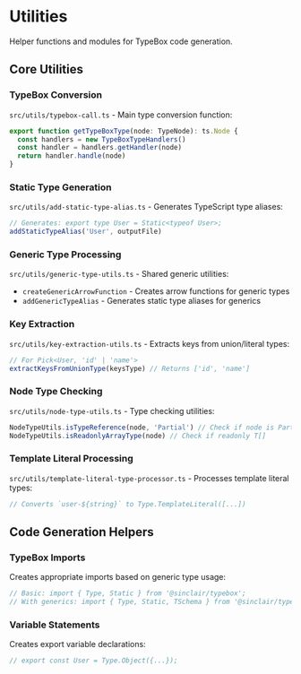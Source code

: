# Utilities

Helper functions and modules for TypeBox code generation.

## Core Utilities

### TypeBox Conversion

`src/utils/typebox-call.ts` - Main type conversion function:

```typescript
export function getTypeBoxType(node: TypeNode): ts.Node {
  const handlers = new TypeBoxTypeHandlers()
  const handler = handlers.getHandler(node)
  return handler.handle(node)
}
```

### Static Type Generation

`src/utils/add-static-type-alias.ts` - Generates TypeScript type aliases:

```typescript
// Generates: export type User = Static<typeof User>;
addStaticTypeAlias('User', outputFile)
```

### Generic Type Processing

`src/utils/generic-type-utils.ts` - Shared generic utilities:

- `createGenericArrowFunction` - Creates arrow functions for generic types
- `addGenericTypeAlias` - Generates static type aliases for generics

### Key Extraction

`src/utils/key-extraction-utils.ts` - Extracts keys from union/literal types:

```typescript
// For Pick<User, 'id' | 'name'>
extractKeysFromUnionType(keysType) // Returns ['id', 'name']
```

### Node Type Checking

`src/utils/node-type-utils.ts` - Type checking utilities:

```typescript
NodeTypeUtils.isTypeReference(node, 'Partial') // Check if node is Partial<T>
NodeTypeUtils.isReadonlyArrayType(node) // Check if readonly T[]
```

### Template Literal Processing

`src/utils/template-literal-type-processor.ts` - Processes template literal types:

```typescript
// Converts `user-${string}` to Type.TemplateLiteral([...])
```

## Code Generation Helpers

### TypeBox Imports

Creates appropriate imports based on generic type usage:

```typescript
// Basic: import { Type, Static } from '@sinclair/typebox';
// With generics: import { Type, Static, TSchema } from '@sinclair/typebox';
```

### Variable Statements

Creates export variable declarations:

```typescript
// export const User = Type.Object({...});
```
